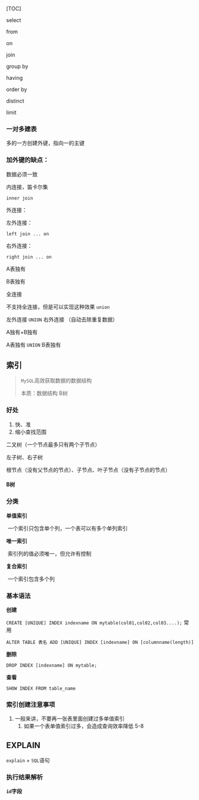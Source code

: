 [TOC]

select

from

on

join

group by

having

order by

distinct

limit



### 一对多建表

多的一方创建外键，指向一的主键

### 加外键的缺点：

数据必须一致

内连接，笛卡尔集

`inner join`

外连接：

左外连接：

`left join ... on`

右外连接：

`right join ... on`

A表独有



B表独有

全连接

不支持全连接，但是可以实现这种效果 `union`

左外连接   `UNION` 右外连接      （自动去除重复数据）

A独有+B独有

A表独有 `UNION` B表独有





## 索引

> `MySQL`高效获取数据的数据结构
>
> 本质：数据结构     B树

### 好处

1. 快、准
2. 缩小查找范围

二叉树（一个节点最多只有两个子节点）

左子树、右子树

根节点（没有父节点的节点）、子节点、叶子节点（没有子节点的节点）

#### B树



### 分类

**单值索引**

​	一个索引只包含单个列，一个表可以有多个单列索引

**唯一索引**

​	索引列的值必须唯一，但允许有控制

**复合索引**

​	一个索引包含多个列

### 基本语法

**创建**

`CREATE [UNIQUE] INDEX indexname ON mytable(col01,col02,col03....);`   常用

`ALTER TABLE 表名 ADD [UNIQUE] INDEX [indexname] ON [columnname(length)]`

**删除**

`DROP INDEX [indexname] ON mytable;`

**查看**

`SHOW INDEX FROM table_name`

### 索引创建注意事项

1. 一般来讲，不要再一张表里面创建过多单值索引
   1. 如果一个表单值索引过多，会造成查询效率降低	5-8

## EXPLAIN

`explain` + `SQL`语句

### 执行结果解析

**`id`字段**

